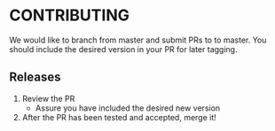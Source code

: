# CONTRIBUTING
We would like to branch from master and submit PRs to to master. You should include the desired version in your PR for later tagging.

## Releases
1. Review the PR 
    * Assure you have included the desired new version
2. After the PR has been tested and accepted, merge it!
